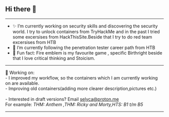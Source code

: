 ## Hi there 👋
_______________________________________________________________________________________________________________________
- ✨  I’m currently working on security skills and discovering the security world. I try to unlock containers from TryHackMe and in the past I tried some excersises from HackThisSite.Beside that I try to do red team excersises from HTB<br>
- 🐶  I’m currently following the penetration tester career path from HTB<br>
- 🐣 Fun fact: Fire emblem is my favourite game , specific Birthright beside that I love critical thinking and Stoicism.
_______________________________________________________________________________________________________________________
🌸 Working on:
<br> - I improved my workflow, so the containers which I am currently working on are available.
     <br> - Improving old containers(adding more clearer description,pictures etc.)<br>
     <br> - Interested in draft versions? Email selyca@proton.me
  <br>For example: <i> THM: Anthem ,THM: Ricky and Morty,HTS: B1 t/m B5</i><br>
     
_______________________________________________________________________________________________________________________
